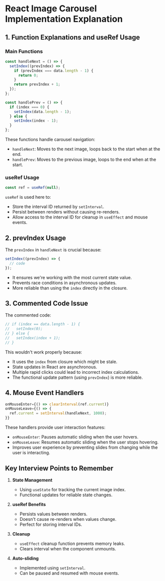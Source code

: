 # React Image Carousel Implementation Explanation

## 1. Function Explanations and useRef Usage

### Main Functions

```javascript
const handleNext = () => {
  setIndex((prevIndex) => {
    if (prevIndex === data.length - 1) {
      return 0;
    }
    return prevIndex + 1;
  });
};

const handlePrev = () => {
  if (index === 0) {
    setIndex(data.length - 1);
  } else {
    setIndex(index - 1);
  }
};
```

These functions handle carousel navigation:

- `handleNext`: Moves to the next image, loops back to the start when at the end.
- `handlePrev`: Moves to the previous image, loops to the end when at the start.

### useRef Usage

```javascript
const ref = useRef(null);
```

`useRef` is used here to:

- Store the interval ID returned by `setInterval`.
- Persist between renders without causing re-renders.
- Allow access to the interval ID for cleanup in `useEffect` and mouse events.

## 2. prevIndex Usage

The `prevIndex` in `handleNext` is crucial because:

```javascript
setIndex((prevIndex) => {
  // code
});
```

- It ensures we're working with the most current state value.
- Prevents race conditions in asynchronous updates.
- More reliable than using the `index` directly in the closure.

## 3. Commented Code Issue

The commented code:

```javascript
// if (index == data.length - 1) {
//   setIndex(0);
// } else {
//   setIndex(index + 1);
// }
```

This wouldn't work properly because:

- It uses the `index` from closure which might be stale.
- State updates in React are asynchronous.
- Multiple rapid clicks could lead to incorrect index calculations.
- The functional update pattern (using `prevIndex`) is more reliable.

## 4. Mouse Event Handlers

```javascript
onMouseEnter={() => clearInterval(ref.current)}
onMouseLeave={() => {
  ref.current = setInterval(handleNext, 1000);
}}
```

These handlers provide user interaction features:

- `onMouseEnter`: Pauses automatic sliding when the user hovers.
- `onMouseLeave`: Resumes automatic sliding when the user stops hovering.
- Improves user experience by preventing slides from changing while the user is interacting.

## Key Interview Points to Remember

1. **State Management**

   - Using `useState` for tracking the current image index.
   - Functional updates for reliable state changes.

2. **useRef Benefits**

   - Persists values between renders.
   - Doesn't cause re-renders when values change.
   - Perfect for storing interval IDs.

3. **Cleanup**

   - `useEffect` cleanup function prevents memory leaks.
   - Clears interval when the component unmounts.

4. **Auto-sliding**

   - Implemented using `setInterval`.
   - Can be paused and resumed with mouse events.

```

```
